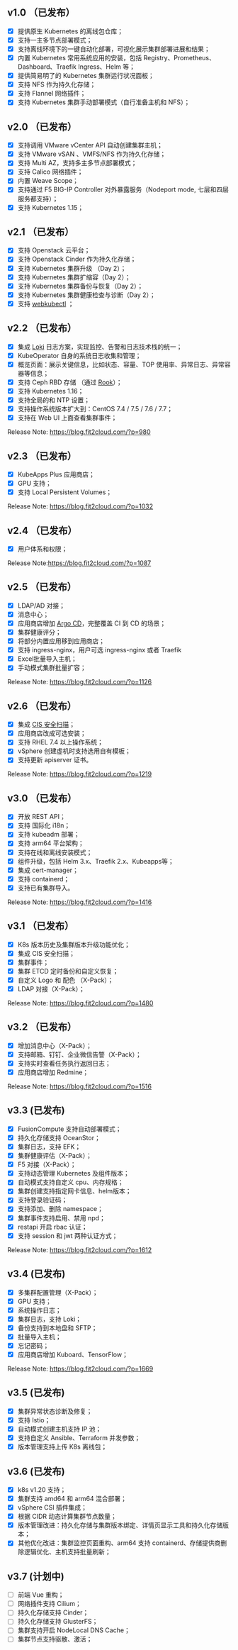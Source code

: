  ## v1.0 （已发布）

- [x] 提供原生 Kubernetes 的离线包仓库；
- [x] 支持一主多节点部署模式；
- [x] 支持离线环境下的一键自动化部署，可视化展示集群部署进展和结果；
- [x] 内置 Kubernetes 常用系统应用的安装，包括 Registry、Prometheus、Dashboard、Traefik Ingress、Helm 等；
- [x] 提供简易明了的 Kubernetes 集群运行状况面板；
- [x] 支持 NFS 作为持久化存储；
- [x] 支持 Flannel 网络插件；
- [x] 支持 Kubernetes 集群手动部署模式（自行准备主机和 NFS）；

 ## v2.0 （已发布）

- [x] 支持调用 VMware vCenter API 自动创建集群主机；
- [x] 支持 VMware vSAN 、VMFS/NFS 作为持久化存储；
- [x] 支持 Multi AZ，支持多主多节点部署模式；
- [x] 支持 Calico 网络插件；
- [x] 内置 Weave Scope；
- [x] 支持通过 F5 BIG-IP Controller 对外暴露服务（Nodeport mode, 七层和四层服务都支持）；
- [x] 支持 Kubernetes 1.15；

 ## v2.1 （已发布）
 
- [x] 支持 Openstack 云平台；
- [x] 支持 Openstack Cinder 作为持久化存储；
- [x] 支持 Kubernetes 集群升级 （Day 2）；
- [x] 支持 Kubernetes 集群扩缩容（Day 2）；
- [x] 支持 Kubernetes 集群备份与恢复（Day 2）；
- [x] 支持 Kubernetes 集群健康检查与诊断（Day 2）；
- [x] 支持 [webkubectl](https://github.com/webkubectl/webkubectl) ；

 ## v2.2 （已发布）

- [x] 集成 [Loki](https://github.com/grafana/loki) 日志方案，实现监控、告警和日志技术栈的统一；
- [x] KubeOperator 自身的系统日志收集和管理；
- [x] 概览页面：展示关键信息，比如状态、容量、TOP 使用率、异常日志、异常容器等信息；
- [x] 支持 Ceph RBD 存储 （通过 [Rook](https://github.com/rook/rook)）；
- [x] 支持 Kubernetes 1.16；
- [x] 支持全局的和 NTP 设置；
- [x] 支持操作系统版本扩大到：CentOS 7.4 / 7.5 / 7.6 / 7.7；
- [x] 支持在 Web UI 上面查看集群事件；

Release Note: https://blog.fit2cloud.com/?p=980

 ## v2.3 （已发布）

- [x] KubeApps Plus 应用商店；
- [x] GPU 支持；
- [x] 支持 Local Persistent Volumes；

Release Note: https://blog.fit2cloud.com/?p=1032

 ##  v2.4 （已发布）
 
- [x] 用户体系和权限；

Release Note:https://blog.fit2cloud.com/?p=1087

 ##  v2.5 （已发布）
 
- [x] LDAP/AD 对接； 
- [x] 消息中心；
- [x] 应用商店增加 [Argo CD](https://github.com/argoproj/argo-cd)，完整覆盖 CI 到 CD 的场景；
- [x] 集群健康评分；
- [x] 将部分内置应用移到应用商店；
- [x] 支持 ingress-nginx，用户可选 ingress-nginx 或者 Traefik
- [x] Excel批量导入主机；
- [x] 手动模式集群批量扩容；

Release Note: https://blog.fit2cloud.com/?p=1126

 ##  v2.6 （已发布）

- [x] 集成 [CIS 安全扫描](https://github.com/aquasecurity/kube-bench)；
- [x] 应用商店改成可选安装；
- [x] 支持 RHEL 7.4 以上操作系统；
- [x] vSphere 创建虚机时支持选用自有模板；
- [x] 支持更新 apiserver 证书。

Release Note: https://blog.fit2cloud.com/?p=1219

 ##  v3.0 （已发布）
 
- [x] 开放 REST API；
- [x] 支持 国际化 i18n；
- [x] 支持 kubeadm 部署；
- [x] 支持 arm64 平台架构；
- [x] 支持在线和离线安装模式；
- [x] 组件升级，包括 Helm 3.x、Traefik 2.x、Kubeapps等；
- [x] 集成 cert-manager；
- [x] 支持 containerd；
- [x] 支持已有集群导入。

Release Note: https://blog.fit2cloud.com/?p=1416

 ##  v3.1 （已发布）
 
 - [x] K8s 版本历史及集群版本升级功能优化；
 - [x] 集成 CIS 安全扫描；
 - [x] 集群事件；
 - [x] 集群 ETCD 定时备份和自定义恢复；
 - [x] 自定义 Logo 和 配色 （X-Pack）；
 - [x] LDAP 对接（X-Pack）；
 
 Release Note: https://blog.fit2cloud.com/?p=1480
 
 ##  v3.2 （已发布）
 
 - [x] 增加消息中心（X-Pack）；
 - [x] 支持邮箱、钉钉、企业微信告警（X-Pack）；
 - [x] 支持实时查看任务执行返回日志；
 - [x] 应用商店增加 Redmine；
 
 Release Note: https://blog.fit2cloud.com/?p=1516
 
 ## v3.3 (已发布)

 - [x] FusionCompute 支持自动部署模式；
 - [x] 持久化存储支持 OceanStor；
 - [x] 集群日志，支持 EFK；
 - [x] 集群健康评估（X-Pack）；
 - [x] F5 对接（X-Pack）；
 - [x] 支持动态管理 Kubernetes 及组件版本；
 - [x] 自动模式支持自定义 cpu、内存规格；
 - [x] 集群创建支持指定网卡信息、helm版本；
 - [x] 支持登录验证码；
 - [x] 支持添加、删除 namespace；
 - [x] 集群事件支持启用、禁用 npd；
 - [x] restapi 开启 rbac 认证；
 - [x] 支持 session 和 jwt 两种认证方式；
 
 Release Note: https://blog.fit2cloud.com/?p=1612

 ## v3.4 (已发布)
 
 - [x] 多集群配置管理（X-Pack）；
 - [x] GPU 支持；
 - [x] 系统操作日志；
 - [x] 集群日志，支持 Loki；
 - [x] 备份支持到本地盘和 SFTP；
 - [x] 批量导入主机；
 - [x] 忘记密码；
 - [x] 应用商店增加 Kuboard、TensorFlow；
 
 Release Note: https://blog.fit2cloud.com/?p=1669

 ## v3.5 (已发布)
 
 - [x] 集群异常状态诊断及修复；
 - [x] 支持 Istio；
 - [x] 自动模式创建主机支持 IP 池；
 - [x] 支持自定义 Ansible、Terraform 并发参数；
 - [x] 版本管理支持上传 K8s 离线包；

 ## v3.6 (已发布)

 - [x] k8s v1.20 支持；
 - [x] 集群支持 amd64 和 arm64 混合部署；
 - [x] vSphere CSI 插件集成；
 - [x] 根据 CIDR 动态计算集群节点数量；
 - [x] 版本管理改进：持久化存储与集群版本绑定、详情页显示工具和持久化存储版本；
 - [x] 其他优化改进：集群监控页面重构、arm64 支持 containerd、存储提供商删除逻辑优化、主机支持批量刷新；
 
 ## v3.7 (计划中)

 - [ ] 前端 Vue 重构；
 - [ ] 网络插件支持 Cilium；
 - [ ] 持久化存储支持 Cinder；
 - [ ] 持久化存储支持 GlusterFS；
 - [ ] 集群支持开启 NodeLocal DNS Cache；
 - [ ] 集群节点支持驱散、激活；
